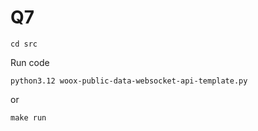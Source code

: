 # Q7
```
cd src
```
Run code
```
python3.12 woox-public-data-websocket-api-template.py
```

or
```
make run
```